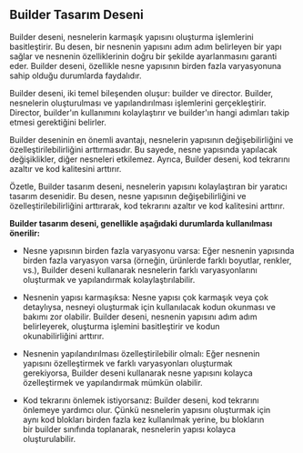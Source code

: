 ## **Builder Tasarım Deseni**

Builder deseni, nesnelerin karmaşık yapısını oluşturma işlemlerini basitleştirir. Bu desen, bir nesnenin yapısını adım adım belirleyen bir yapı sağlar ve nesnenin özelliklerinin doğru bir şekilde ayarlanmasını garanti eder. Builder deseni, özellikle nesne yapısının birden fazla varyasyonuna sahip olduğu durumlarda faydalıdır.

Builder deseni, iki temel bileşenden oluşur: builder ve director. Builder, nesnelerin oluşturulması ve yapılandırılması işlemlerini gerçekleştirir. Director, builder'ın kullanımını kolaylaştırır ve builder'ın hangi adımları takip etmesi gerektiğini belirler.

Builder deseninin en önemli avantajı, nesnelerin yapısının değişebilirliğini ve özelleştirilebilirliğini arttırmasıdır. Bu sayede, nesne yapısında yapılacak değişiklikler, diğer nesneleri etkilemez. Ayrıca, Builder deseni, kod tekrarını azaltır ve kod kalitesini arttırır.

Özetle, Builder tasarım deseni, nesnelerin yapısını kolaylaştıran bir yaratıcı tasarım desenidir. Bu desen, nesne yapısının değişebilirliğini ve özelleştirilebilirliğini arttırarak, kod tekrarını azaltır ve kod kalitesini arttırır.

**Builder tasarım deseni, genellikle aşağıdaki durumlarda kullanılması önerilir:**

 - Nesne yapısının birden fazla varyasyonu varsa: Eğer nesnenin
   yapısında birden fazla varyasyon varsa (örneğin, ürünlerde farklı
   boyutlar, renkler, vs.), Builder deseni kullanarak nesnelerin farklı
   varyasyonlarını oluşturmak ve yapılandırmak kolaylaştırılabilir.
   
   
 - Nesnenin yapısı karmaşıksa: Nesne yapısı çok karmaşık veya çok   
   detaylıysa, nesneyi oluşturmak için kullanılacak kodun okunması ve   
   bakımı zor olabilir. Builder deseni, nesnenin yapısını adım adım   
   belirleyerek, oluşturma işlemini basitleştirir ve kodun   
   okunabilirliğini arttırır.

   

 - Nesnenin yapılandırılması özelleştirilebilir olmalı: Eğer nesnenin   
   yapısını özelleştirmek ve farklı varyasyonları oluşturmak   
   gerekiyorsa, Builder deseni kullanarak nesne yapısını kolayca   
   özelleştirmek ve yapılandırmak mümkün olabilir.

   

 - Kod tekrarını önlemek istiyorsanız: Builder deseni, kod tekrarını   
   önlemeye yardımcı olur. Çünkü nesnelerin yapısını oluşturmak için   
   aynı kod blokları birden fazla kez kullanılmak yerine, bu blokların  
   bir builder sınıfında toplanarak, nesnelerin yapısı kolayca   
   oluşturulabilir.
